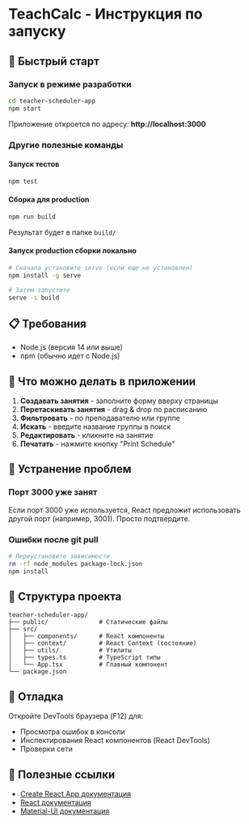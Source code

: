 # TeachCalc - Инструкция по запуску

## 🚀 Быстрый старт

### Запуск в режиме разработки

```bash
cd teacher-scheduler-app
npm start
```

Приложение откроется по адресу: **http://localhost:3000**

### Другие полезные команды

#### Запуск тестов
```bash
npm test
```

#### Сборка для production
```bash
npm run build
```
Результат будет в папке `build/`

#### Запуск production сборки локально
```bash
# Сначала установите serve (если еще не установлен)
npm install -g serve

# Затем запустите
serve -s build
```

## 📋 Требования

- Node.js (версия 14 или выше)
- npm (обычно идет с Node.js)

## 🎯 Что можно делать в приложении

1. **Создавать занятия** - заполните форму вверху страницы
2. **Перетаскивать занятия** - drag & drop по расписанию
3. **Фильтровать** - по преподавателю или группе
4. **Искать** - введите название группы в поиск
5. **Редактировать** - кликните на занятие
6. **Печатать** - нажмите кнопку "Print Schedule"

## 🔧 Устранение проблем

### Порт 3000 уже занят
Если порт 3000 уже используется, React предложит использовать другой порт (например, 3001). Просто подтвердите.

### Ошибки после git pull
```bash
# Переустановите зависимости
rm -rf node_modules package-lock.json
npm install
```

## 📂 Структура проекта

```
teacher-scheduler-app/
├── public/              # Статические файлы
├── src/
│   ├── components/      # React компоненты
│   ├── context/         # React Context (состояние)
│   ├── utils/           # Утилиты
│   ├── types.ts         # TypeScript типы
│   └── App.tsx          # Главный компонент
└── package.json
```

## 🐛 Отладка

Откройте DevTools браузера (F12) для:
- Просмотра ошибок в консоли
- Инспектирования React компонентов (React DevTools)
- Проверки сети

## 📝 Полезные ссылки

- [Create React App документация](https://create-react-app.dev/)
- [React документация](https://react.dev/)
- [Material-UI документация](https://mui.com/)
